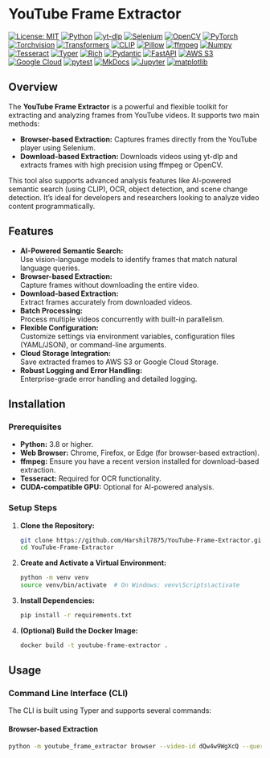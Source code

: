 # YouTube Frame Extractor

[![License: MIT](https://img.shields.io/badge/License-MIT-blue.svg)](https://opensource.org/licenses/MIT)
[![Python](https://img.shields.io/badge/Python-3.8%2B-blue.svg)](https://www.python.org/)
[![yt-dlp](https://img.shields.io/badge/yt--dlp-2023.3.4%2B-red.svg)](https://github.com/yt-dlp/yt-dlp)
[![Selenium](https://img.shields.io/badge/Selenium-4.1.0%2B-green.svg)](https://www.selenium.dev/)
[![OpenCV](https://img.shields.io/badge/OpenCV-4.7.0%2B-brightgreen.svg)](https://opencv.org/)
[![PyTorch](https://img.shields.io/badge/PyTorch-2.0.0%2B-EE4C2C.svg)](https://pytorch.org/)
[![Torchvision](https://img.shields.io/badge/Torchvision-0.15.0%2B-EE4C2C.svg)](https://pytorch.org/vision/)
[![Transformers](https://img.shields.io/badge/Transformers-4.27.0%2B-yellow.svg)](https://huggingface.co/transformers/)
[![CLIP](https://img.shields.io/badge/CLIP-OpenAI-blueviolet.svg)](https://github.com/openai/CLIP)
[![Pillow](https://img.shields.io/badge/Pillow-9.4.0%2B-blue.svg)](https://python-pillow.org/)
[![ffmpeg](https://img.shields.io/badge/ffmpeg--python-0.2.0%2B-orange.svg)](https://github.com/kkroening/ffmpeg-python)
[![Numpy](https://img.shields.io/badge/Numpy-1.24.2%2B-blue.svg)](https://numpy.org/)
[![Tesseract](https://img.shields.io/badge/pytesseract-0.3.10%2B-darkblue.svg)](https://github.com/madmaze/pytesseract)
[![Typer](https://img.shields.io/badge/Typer-0.7.0%2B-green.svg)](https://typer.tiangolo.com/)
[![Rich](https://img.shields.io/badge/Rich-13.3.0%2B-purple.svg)](https://github.com/Textualize/rich)
[![Pydantic](https://img.shields.io/badge/Pydantic-1.10.0%2B-blue.svg)](https://pydantic-docs.helpmanual.io/)
[![FastAPI](https://img.shields.io/badge/FastAPI-0.95.0%2B-009688.svg)](https://fastapi.tiangolo.com/)
[![AWS S3](https://img.shields.io/badge/boto3-1.26.0%2B-yellow.svg)](https://boto3.amazonaws.com/v1/documentation/api/latest/index.html)
[![Google Cloud](https://img.shields.io/badge/GCS-2.7.0%2B-blue.svg)](https://cloud.google.com/storage)
[![pytest](https://img.shields.io/badge/pytest-7.3.0%2B-blue.svg)](https://pytest.org/)
[![MkDocs](https://img.shields.io/badge/MkDocs-1.4.2%2B-blue.svg)](https://www.mkdocs.org/)
[![Jupyter](https://img.shields.io/badge/Jupyter-1.0.0%2B-orange.svg)](https://jupyter.org/)
[![matplotlib](https://img.shields.io/badge/matplotlib-3.7.1%2B-blue.svg)](https://matplotlib.org/)

## Overview

The **YouTube Frame Extractor** is a powerful and flexible toolkit for extracting and analyzing frames from YouTube videos. It supports two main methods:

- **Browser-based Extraction:** Captures frames directly from the YouTube player using Selenium.
- **Download-based Extraction:** Downloads videos using yt-dlp and extracts frames with high precision using ffmpeg or OpenCV.

This tool also supports advanced analysis features like AI-powered semantic search (using CLIP), OCR, object detection, and scene change detection. It’s ideal for developers and researchers looking to analyze video content programmatically.

## Features

- **AI-Powered Semantic Search:**  
  Use vision-language models to identify frames that match natural language queries.
- **Browser-based Extraction:**  
  Capture frames without downloading the entire video.
- **Download-based Extraction:**  
  Extract frames accurately from downloaded videos.
- **Batch Processing:**  
  Process multiple videos concurrently with built-in parallelism.
- **Flexible Configuration:**  
  Customize settings via environment variables, configuration files (YAML/JSON), or command-line arguments.
- **Cloud Storage Integration:**  
  Save extracted frames to AWS S3 or Google Cloud Storage.
- **Robust Logging and Error Handling:**  
  Enterprise-grade error handling and detailed logging.

## Installation

### Prerequisites

- **Python:** 3.8 or higher.
- **Web Browser:** Chrome, Firefox, or Edge (for browser-based extraction).
- **ffmpeg:** Ensure you have a recent version installed for download-based extraction.
- **Tesseract:** Required for OCR functionality.
- **CUDA-compatible GPU:** Optional for AI-powered analysis.

### Setup Steps

1. **Clone the Repository:**

    ```bash
    git clone https://github.com/Harshil7875/YouTube-Frame-Extractor.git
    cd YouTube-Frame-Extractor
    ```

2. **Create and Activate a Virtual Environment:**

    ```bash
    python -m venv venv
    source venv/bin/activate  # On Windows: venv\Scripts\activate
    ```

3. **Install Dependencies:**

    ```bash
    pip install -r requirements.txt
    ```

4. **(Optional) Build the Docker Image:**

    ```bash
    docker build -t youtube-frame-extractor .
    ```

## Usage

### Command Line Interface (CLI)

The CLI is built using Typer and supports several commands:

#### Browser-based Extraction

```bash
python -m youtube_frame_extractor browser --video-id dQw4w9WgXcQ --query "close up of person singing" --interval 2 --threshold 0.3
